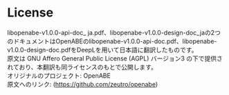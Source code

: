 # License
libopenabe-v1.0.0-api-doc_ ja.pdf、libopenabe-v1.0.0-design-doc_jaの2つのドキュメントはOpenABEのlibopenabe-v1.0.0-api-doc.pdf、libopenabe-v1.0.0-design-doc.pdfをDeepLを用いて日本語に翻訳したものです。  
原文は GNU Affero General Public License (AGPL) バージョン3 の下で提供されており、本翻訳も同ライセンスのもとで公開します。  
オリジナルのプロジェクト: OpenABE  
原文へのリンク: (https://github.com/zeutro/openabe)